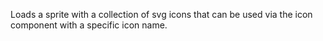 Loads a sprite with a collection of svg icons that can be used via the icon component with a specific icon name.
